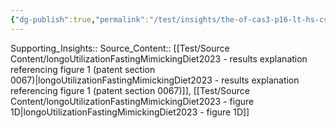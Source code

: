 ```yaml
---
{"dg-publish":true,"permalink":"/test/insights/the-of-cas3-p16-lt-hs-cs-increases-from-1-to-3-in-the-bone-marrow-of-22-month-old-mice-at-24-hours-after-refeeding-following-two-consecutive-fmd-cycles/"}
---
```



Supporting_Insights:: 
Source_Content:: [[Test/Source Content/longoUtilizationFastingMimickingDiet2023 - results explanation referencing figure 1 (patent section 0067)\|longoUtilizationFastingMimickingDiet2023 - results explanation referencing figure 1 (patent section 0067)]], [[Test/Source Content/longoUtilizationFastingMimickingDiet2023 - figure 1D\|longoUtilizationFastingMimickingDiet2023 - figure 1D]]